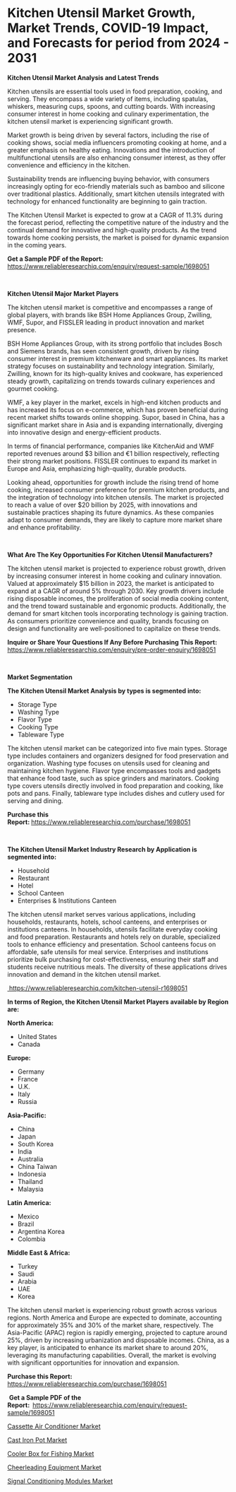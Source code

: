 <p><h1>Kitchen Utensil Market Growth, Market Trends, COVID-19 Impact, and Forecasts for period from 2024 - 2031</h1></p><p><strong>Kitchen Utensil Market Analysis and Latest Trends</strong></p>
<p><p>Kitchen utensils are essential tools used in food preparation, cooking, and serving. They encompass a wide variety of items, including spatulas, whiskers, measuring cups, spoons, and cutting boards. With increasing consumer interest in home cooking and culinary experimentation, the kitchen utensil market is experiencing significant growth. </p><p>Market growth is being driven by several factors, including the rise of cooking shows, social media influencers promoting cooking at home, and a greater emphasis on healthy eating. Innovations and the introduction of multifunctional utensils are also enhancing consumer interest, as they offer convenience and efficiency in the kitchen.</p><p>Sustainability trends are influencing buying behavior, with consumers increasingly opting for eco-friendly materials such as bamboo and silicone over traditional plastics. Additionally, smart kitchen utensils integrated with technology for enhanced functionality are beginning to gain traction. </p><p>The Kitchen Utensil Market is expected to grow at a CAGR of 11.3% during the forecast period, reflecting the competitive nature of the industry and the continual demand for innovative and high-quality products. As the trend towards home cooking persists, the market is poised for dynamic expansion in the coming years.</p></p>
<p><strong>Get a Sample PDF of the Report:&nbsp;</strong> <a href="https://www.reliableresearchiq.com/enquiry/request-sample/1698051?utm_campaign=1137&utm_medium=2&utm_source=Github&utm_content=ia&utm_term=12122024&utm_id=kitchen-utensil">https://www.reliableresearchiq.com/enquiry/request-sample/1698051</a></p>
<p>&nbsp;</p>
<p><strong>Kitchen Utensil Major Market Players</strong></p>
<p><p>The kitchen utensil market is competitive and encompasses a range of global players, with brands like BSH Home Appliances Group, Zwilling, WMF, Supor, and FISSLER leading in product innovation and market presence. </p><p>BSH Home Appliances Group, with its strong portfolio that includes Bosch and Siemens brands, has seen consistent growth, driven by rising consumer interest in premium kitchenware and smart appliances. Its market strategy focuses on sustainability and technology integration. Similarly, Zwilling, known for its high-quality knives and cookware, has experienced steady growth, capitalizing on trends towards culinary experiences and gourmet cooking.</p><p>WMF, a key player in the market, excels in high-end kitchen products and has increased its focus on e-commerce, which has proven beneficial during recent market shifts towards online shopping. Supor, based in China, has a significant market share in Asia and is expanding internationally, diverging into innovative design and energy-efficient products.</p><p>In terms of financial performance, companies like KitchenAid and WMF reported revenues around $3 billion and €1 billion respectively, reflecting their strong market positions. FISSLER continues to expand its market in Europe and Asia, emphasizing high-quality, durable products. </p><p>Looking ahead, opportunities for growth include the rising trend of home cooking, increased consumer preference for premium kitchen products, and the integration of technology into kitchen utensils. The market is projected to reach a value of over $20 billion by 2025, with innovations and sustainable practices shaping its future dynamics. As these companies adapt to consumer demands, they are likely to capture more market share and enhance profitability.</p></p>
<p>&nbsp;</p>
<p><strong>What Are The Key Opportunities For Kitchen Utensil Manufacturers?</strong></p>
<p><p>The kitchen utensil market is projected to experience robust growth, driven by increasing consumer interest in home cooking and culinary innovation. Valued at approximately $15 billion in 2023, the market is anticipated to expand at a CAGR of around 5% through 2030. Key growth drivers include rising disposable incomes, the proliferation of social media cooking content, and the trend toward sustainable and ergonomic products. Additionally, the demand for smart kitchen tools incorporating technology is gaining traction. As consumers prioritize convenience and quality, brands focusing on design and functionality are well-positioned to capitalize on these trends.</p></p>
<p><strong>Inquire or Share Your Questions If Any Before Purchasing This Report:</strong> <a href="https://www.reliableresearchiq.com/enquiry/pre-order-enquiry/1698051?utm_campaign=1137&utm_medium=2&utm_source=Github&utm_content=ia&utm_term=12122024&utm_id=kitchen-utensil">https://www.reliableresearchiq.com/enquiry/pre-order-enquiry/1698051</a></p>
<p>&nbsp;</p>
<p><strong>Market Segmentation</strong></p>
<p><strong>The Kitchen Utensil Market Analysis by types is segmented into:</strong></p>
<p><ul><li>Storage Type</li><li>Washing Type</li><li>Flavor Type</li><li>Cooking Type</li><li>Tableware Type</li></ul></p>
<p><p>The kitchen utensil market can be categorized into five main types. Storage type includes containers and organizers designed for food preservation and organization. Washing type focuses on utensils used for cleaning and maintaining kitchen hygiene. Flavor type encompasses tools and gadgets that enhance food taste, such as spice grinders and marinators. Cooking type covers utensils directly involved in food preparation and cooking, like pots and pans. Finally, tableware type includes dishes and cutlery used for serving and dining.</p></p>
<p><strong>Purchase this Report:&nbsp;</strong><a href="https://www.reliableresearchiq.com/purchase/1698051?utm_campaign=1137&utm_medium=2&utm_source=Github&utm_content=ia&utm_term=12122024&utm_id=kitchen-utensil">https://www.reliableresearchiq.com/purchase/1698051</a></p>
<p>&nbsp;</p>
<p><strong>The Kitchen Utensil Market Industry Research by Application is segmented into:</strong></p>
<p><ul><li>Household</li><li>Restaurant</li><li>Hotel</li><li>School Canteen</li><li>Enterprises & Institutions Canteen</li></ul></p>
<p><p>The kitchen utensil market serves various applications, including households, restaurants, hotels, school canteens, and enterprises or institutions canteens. In households, utensils facilitate everyday cooking and food preparation. Restaurants and hotels rely on durable, specialized tools to enhance efficiency and presentation. School canteens focus on affordable, safe utensils for meal service. Enterprises and institutions prioritize bulk purchasing for cost-effectiveness, ensuring their staff and students receive nutritious meals. The diversity of these applications drives innovation and demand in the kitchen utensil market.</p></p>
<p><a href="https://www.reliableresearchiq.com/kitchen-utensil-r1698051?utm_campaign=1137&utm_medium=2&utm_source=Github&utm_content=ia&utm_term=12122024&utm_id=kitchen-utensil">&nbsp;https://www.reliableresearchiq.com/kitchen-utensil-r1698051</a></p>
<p><strong>In terms of Region, the Kitchen Utensil Market Players available by Region are:</strong></p>
<p>
    <p> <strong> North America: </strong>
        <ul>
            <li>United States</li>
            <li>Canada</li>
        </ul>
        </p> 
    <p> <strong> Europe: </strong>
        <ul>
            <li>Germany</li>
            <li>France</li>
            <li>U.K.</li>
            <li>Italy</li>
            <li>Russia</li>
        </ul>
        </p> 
    <p> <strong> Asia-Pacific: </strong>
        <ul>
            <li>China</li>
            <li>Japan</li>
            <li>South Korea</li>
            <li>India</li>
            <li>Australia</li>
            <li>China Taiwan</li>
            <li>Indonesia</li>
            <li>Thailand</li>
            <li>Malaysia</li>
        </ul>
        </p> 
    <p> <strong> Latin America: </strong>
        <ul>
            <li>Mexico</li>
            <li>Brazil</li>
            <li>Argentina Korea</li>
            <li>Colombia</li>
        </ul>
        </p> 
    <p> <strong> Middle East & Africa: </strong>
        <ul>
            <li>Turkey</li>
            <li>Saudi</li>
            <li>Arabia</li>
            <li>UAE</li>
            <li>Korea</li>
        </ul>
    </p>
    </p>
<p><p>The kitchen utensil market is experiencing robust growth across various regions. North America and Europe are expected to dominate, accounting for approximately 35% and 30% of the market share, respectively. The Asia-Pacific (APAC) region is rapidly emerging, projected to capture around 25%, driven by increasing urbanization and disposable incomes. China, as a key player, is anticipated to enhance its market share to around 20%, leveraging its manufacturing capabilities. Overall, the market is evolving with significant opportunities for innovation and expansion.</p></p>
<p><strong>Purchase this Report: </strong><a href="https://www.reliableresearchiq.com/purchase/1698051?utm_campaign=1137&utm_medium=2&utm_source=Github&utm_content=ia&utm_term=12122024&utm_id=kitchen-utensil">https://www.reliableresearchiq.com/purchase/1698051</a></p>
<p>&nbsp;<strong>Get a Sample PDF of the Report:&nbsp;&nbsp;</strong><a href="https://www.reliableresearchiq.com/enquiry/request-sample/1698051?utm_campaign=1137&utm_medium=2&utm_source=Github&utm_content=ia&utm_term=12122024&utm_id=kitchen-utensil">https://www.reliableresearchiq.com/enquiry/request-sample/1698051</a></p>
<p><strong></strong></p>
<p><p><a href="https://www.linkedin.com/pulse/f-my-mkt-intel-xkfif?utm_campaign=1137&utm_medium=2&utm_source=Github&utm_content=ia&utm_term=12122024&utm_id=kitchen-utensil">Cassette Air Conditioner Market</a></p><p><a href="https://www.linkedin.com/pulse/f-my-mkt-intel-xkfif?utm_campaign=1137&utm_medium=2&utm_source=Github&utm_content=ia&utm_term=12122024&utm_id=kitchen-utensil">Cast Iron Pot Market</a></p><p><a href="https://www.linkedin.com/pulse/insight-cooler-box-fishing-market-size-expected-cagr-76-uoaoe?utm_campaign=1137&utm_medium=2&utm_source=Github&utm_content=ia&utm_term=12122024&utm_id=kitchen-utensil">Cooler Box for Fishing Market</a></p><p><a href="https://www.linkedin.com/pulse/f-my-mkt-intel-xkfif?utm_campaign=1137&utm_medium=2&utm_source=Github&utm_content=ia&utm_term=12122024&utm_id=kitchen-utensil">Cheerleading Equipment Market</a></p><p><a href="https://www.linkedin.com/pulse/industry-analysis-competitive-strategies-signal-conditioning-2hwxe?utm_campaign=1137&utm_medium=2&utm_source=Github&utm_content=ia&utm_term=12122024&utm_id=kitchen-utensil">Signal Conditioning Modules Market</a></p></p>